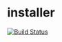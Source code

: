 # installer

[![Build Status](https://travis-ci.org/nectar-cs/installer.svg?branch=master)](https://travis-ci.org/nectar-cs/installer)
